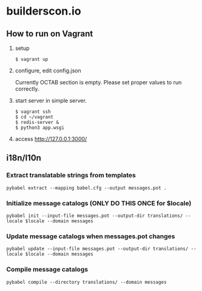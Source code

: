 # builderscon.io

## How to run on Vagrant

1.  setup

    ```
    $ vagrant up
    ```


2.  configure, edit config.json

    Currently OCTAB section is empty.
    Please set proper values to run correctly.

3.  start server in simple server.

    ```
    $ vagrant ssh
    $ cd ~/vagrant
    $ redis-server &
    $ python3 app.wsgi
    ```

4.  access <http://127.0.0.1:3000/>

## i18n/l10n

### Extract translatable strings from templates

```
pybabel extract --mapping babel.cfg --output messages.pot .
```

### Initialize message catalogs (ONLY DO THIS ONCE for $locale)

```
pybabel init --input-file messages.pot --output-dir translations/ --locale $locale --domain messages
```

### Update message catalogs when messages.pot changes

```
pybabel update --input-file messages.pot --output-dir translations/ --locale $locale --domain messages
```

### Compile message catalogs

```
pybabel compile --directory translations/ --domain messages
```
